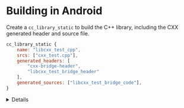 # Building in Android

Create a `cc_library_static` to build the C++ library, including the CXX
generated header and source file.

```javascript
cc_library_static {
    name: "libcxx_test_cpp",
    srcs: ["cxx_test.cpp"],
    generated_headers: [
        "cxx-bridge-header",
        "libcxx_test_bridge_header"
    ],
    generated_sources: ["libcxx_test_bridge_code"],
}
```

<details>

- Point out that `libcxx_test_bridge_header` and `libcxx_test_bridge_code` are
  the dependencies for the CXX-generated C++ bindings. We'll show how these are
  setup on the next slide.
- Note that you also need to depend on the `cxx-bridge-header` library in order
  to pull in common CXX definitions.
- Full docs for using CXX in Android can be found in [the Android docs]. You may
  want to share that link with the class so that students know where they can
  find these instructions again in the future.

[the Android docs]: https://source.android.com/docs/setup/build/rust/building-rust-modules/android-rust-patterns#rust-cpp-interop-using-cxx

</details>
